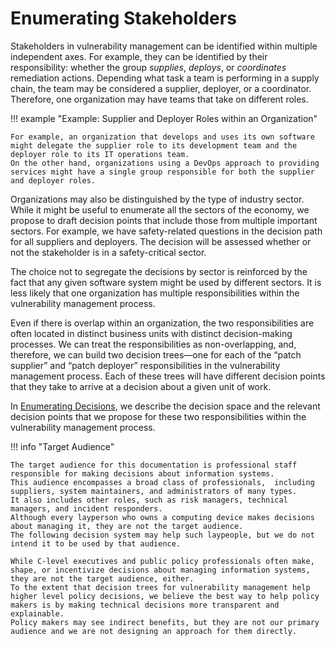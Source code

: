 # Enumerating Stakeholders

Stakeholders in vulnerability management can be identified within multiple independent axes.
For example, they can be identified by their responsibility: whether the group *supplies*, *deploys*, or *coordinates* remediation actions.
Depending what task a team is performing in a supply chain, the team may be considered a supplier, deployer, or a coordinator.
Therefore, one organization may have teams that take on different roles.

!!! example "Example: Supplier and Deployer Roles within an Organization"

    For example, an organization that develops and uses its own software might delegate the supplier role to its development team and the deployer role to its IT operations team.
    On the other hand, organizations using a DevOps approach to providing services might have a single group responsible for both the supplier and deployer roles.

Organizations may also be distinguished by the type of industry sector.
While it might be useful to enumerate all the sectors of the economy, we propose to draft decision points that include those from multiple important sectors.
For example, we have safety-related questions in the decision path for all suppliers and deployers.
The decision will be assessed whether or not the stakeholder is in a safety-critical sector.

The choice not to segregate the decisions by sector is reinforced by the fact that any given software system might be used by different sectors.
It is less likely that one organization has multiple responsibilities within the vulnerability management process.

Even if there is overlap within an organization, the two responsibilities are often located in distinct business units with distinct decision-making processes.
We can treat the responsibilities as non-overlapping, and, therefore, we can build two decision trees—one for each of the “patch supplier” and “patch deployer” responsibilities in the vulnerability management process.
Each of these trees will have different decision points that they take to arrive at a decision about a given unit of work.
<!-- Consider changing the word patch. There are other responses to a vulnerability (mitigation, isolation, etc.) that are backgrounded by using “patch” here. -->

In [Enumerating Decisions](./enumerating_decisions.md), we describe the decision space and the relevant decision points that we propose for these two responsibilities within the vulnerability management process.

!!! info "Target Audience"

    The target audience for this documentation is professional staff responsible for making decisions about information systems.
    This audience encompasses a broad class of professionals,  including suppliers, system maintainers, and administrators of many types.
    It also includes other roles, such as risk managers, technical managers, and incident responders.
    Although every layperson who owns a computing device makes decisions about managing it, they are not the target audience.
    The following decision system may help such laypeople, but we do not intend it to be used by that audience.

    While C-level executives and public policy professionals often make, shape, or incentivize decisions about managing information systems, they are not the target audience, either.
    To the extent that decision trees for vulnerability management help higher level policy decisions, we believe the best way to help policy makers is by making technical decisions more transparent and explainable.
    Policy makers may see indirect benefits, but they are not our primary audience and we are not designing an approach for them directly.
